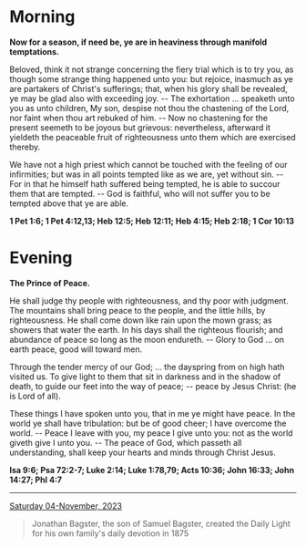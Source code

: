 # Morning

**Now for a season, if need be, ye are in heaviness through manifold temptations.**
 
Beloved, think it not strange concerning the fiery trial which is to try you, as though some strange thing happened unto you: but rejoice, inasmuch as ye are partakers of Christ's sufferings; that, when his glory shall be revealed, ye may be glad also with exceeding joy. -- The exhortation ... speaketh unto you as unto children, My son, despise not thou the chastening of the Lord, nor faint when thou art rebuked of him. -- Now no chastening for the present seemeth to be joyous but grievous: nevertheless, afterward it yieldeth the peaceable fruit of righteousness unto them which are exercised thereby.
 
We have not a high priest which cannot be touched with the feeling of our infirmities; but was in all points tempted like as we are, yet without sin. -- For in that he himself hath suffered being tempted, he is able to succour them that are tempted. -- God is faithful, who will not suffer you to be tempted above that ye are able.  

**1 Pet 1:6; 1 Pet 4:12,13; Heb 12:5; Heb 12:11; Heb 4:15; Heb 2:18; 1 Cor 10:13**

# Evening

**The Prince of Peace.**
 
He shall judge thy people with righteousness, and thy poor with judgment. The mountains shall bring peace to the people, and the little hills, by righteousness. He shall come down like rain upon the mown grass; as showers that water the earth. In his days shall the righteous flourish; and abundance of peace so long as the moon endureth. -- Glory to God ... on earth peace, good will toward men.
 
Through the tender mercy of our God; ... the dayspring from on high hath visited us. To give light to them that sit in darkness and in the shadow of death, to guide our feet into the way of peace; -- peace by Jesus Christ: (he is Lord of all).
 
These things I have spoken unto you, that in me ye might have peace. In the world ye shall have tribulation: but be of good cheer; I have overcome the world. -- Peace I leave with you, my peace I give unto you: not as the world giveth give I unto you. -- The peace of God, which passeth all understanding, shall keep your hearts and minds through Christ Jesus.  

**Isa 9:6; Psa 72:2-7; Luke 2:14; Luke 1:78,79; Acts 10:36; John 16:33; John 14:27; Phl 4:7**

---

[Saturday 04-November, 2023](https://t.me/s/daily_light)

> Jonathan Bagster, the son of Samuel Bagster, created the Daily Light for his own family's daily devotion in 1875

